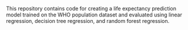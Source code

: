 This repository contains code for creating a life expectancy prediction model trained on the WHO population dataset and evaluated using linear regression, decision tree regression, and random forest regression.
